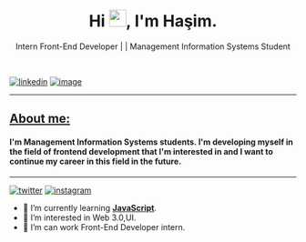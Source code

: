 <h1 align="center"> Hi <img src="https://raw.githubusercontent.com/MartinHeinz/MartinHeinz/master/wave.gif" width="30px">, I'm Haşim. </h1>

<p align="center" > Intern Front-End Developer | | 
  Management Information Systems Student</p>

<br>

[![linkedin](https://img.shields.io/badge/linkedin-0A66C2?style=for-the-badge&logo=linkedin&logoColor=white)](https://www.linkedin.com/in/haşim-kılıç-3861hasim/) [![image](https://img.shields.io/badge/Gmail-D14836?style=for-the-badge&logo=gmail&logoColor=white)](mailto:hsmklc33@gmail.com) 

<hr>

<a href="#"> 

## About me:

</a>

#### I'm Management Information Systems students. I'm developing myself in the field of frontend development that I'm interested in and I want to continue my career in this field in the future.

<hr>


[![twitter](https://img.shields.io/badge/twitter-1DA1F2?style=for-the-badge&logo=twitter&logoColor=white)](https://twitter.com/HasimK18) [![instagram](https://img.shields.io/badge/Instagram-E4405F?style=for-the-badge&logo=instagram&logoColor=white)](https://www.instagram.com/hhasimkk/)


- 🧠 I’m currently learning <a href="https://github.com/hasimkilic/30GundeJavascript">**JavaScript**</a>.
- 👀 I’m interested in Web 3.0,UI.
- 💞️ I’m can work Front-End Developer intern.

